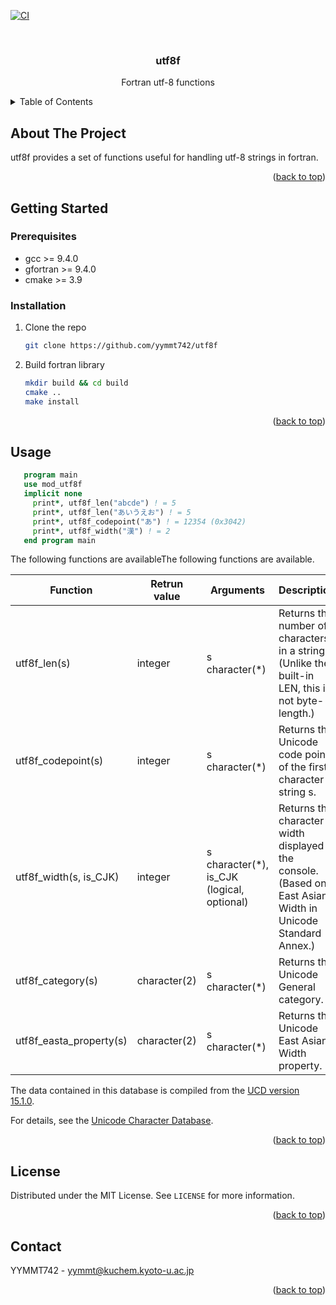 [![CI](https://github.com/yymmt742/utf8f/actions/workflows/ci.yml/badge.svg)](https://github.com/yymmt742/utf8f/actions/workflows/ci.yml)

<!-- PROJECT LOGO -->
<br />
<div align="center">
<h3 align="center">utf8f</h3>
  <p align="center">
    Fortran utf-8 functions
  </p>
</div>

<!-- TABLE OF CONTENTS -->
<details>
  <summary>Table of Contents</summary>
  <ol>
    <li>
      <a href="#about-the-project">About The Project</a>
    </li>
    <li>
      <a href="#getting-started">Getting Started</a>
      <ul>
        <li><a href="#prerequisites">Prerequisites</a></li>
        <li><a href="#installation">Installation</a></li>
      </ul>
    </li>
    <li><a href="#usage">Usage</a></li>
    <li><a href="#license">License</a></li>
    <li><a href="#contact">Contact</a></li>
  </ol>
</details>

## About The Project

utf8f provides a set of functions useful for handling utf-8 strings in fortran.

<p align="right">(<a href="#readme-top">back to top</a>)</p>


<!-- GETTING STARTED -->
## Getting Started
### Prerequisites

* gcc >= 9.4.0
* gfortran >= 9.4.0
* cmake >= 3.9

### Installation

1. Clone the repo
   ```sh
   git clone https://github.com/yymmt742/utf8f
   ```
2. Build fortran library
   ```sh
   mkdir build && cd build
   cmake ..
   make install
   ```

<p align="right">(<a href="#readme-top">back to top</a>)</p>

## Usage

   ```fortran
      program main
      use mod_utf8f
      implicit none
        print*, utf8f_len("abcde") ! = 5
        print*, utf8f_len("あいうえお") ! = 5
        print*, utf8f_codepoint("あ") ! = 12354 (0x3042)
        print*, utf8f_width("漢") ! = 2
      end program main
   ```

   The following functions are availableThe following functions are available.

  | Function                | Retrun value | Arguments                                   | Description                                                                                                  |
  | ----------------------- | ------------ | ------------------------------------------- | ------------------------------------------------------------------------------------------------------------ |
  | utf8f_len(s)            | integer      | s character(\*)                             | Returns the number of characters in a string. (Unlike the built-in LEN, this is not byte-length.)            |
  | utf8f_codepoint(s)      | integer      | s character(\*)                             | Returns the Unicode code point of the first character in string s.                                           |
  | utf8f_width(s, is_CJK)  | integer      | s character(\*), is_CJK (logical, optional) | Returns the character width displayed in the console. (Based on East Asian Width in Unicode Standard Annex.) |
  | utf8f_category(s)       | character(2) | s character(\*)                             | Returns the Unicode General category.                                                                        |
  | utf8f_easta_property(s) | character(2) | s character(\*)                             | Returns the Unicode East Asian Width property.                                                               |

  The data contained in this database is compiled from the [UCD version 15.1.0](https://www.unicode.org/Public/15.1.0/ucd/).

  For details, see the [Unicode Character Database](https://www.unicode.org/ucd/).

<p align="right">(<a href="#readme-top">back to top</a>)</p>

<!-- LICENSE -->
## License

Distributed under the MIT License. See `LICENSE` for more information.

<p align="right">(<a href="#readme-top">back to top</a>)</p>

<!-- CONTACT -->
## Contact

YYMMT742 - yymmt@kuchem.kyoto-u.ac.jp

<p align="right">(<a href="#readme-top">back to top</a>)</p>

